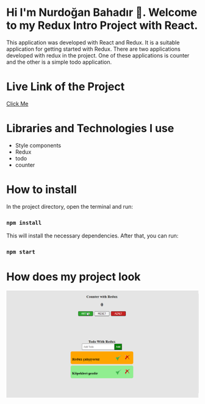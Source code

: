 # Hi I'm Nurdoğan Bahadır 👋. Welcome to my Redux Intro Project with React.

This application was developed with React and Redux. It is a suitable application for getting started with Redux. There are two applications developed with redux in the project. One of these applications is counter and the other is a simple todo application.

# Live Link of the Project

[Click Me](https://redux-intro-nurdoganbahadir.netlify.app/)

# Libraries and Technologies I use

- Style components
- Redux 
- todo
- counter
  


# How to install

In the project directory, open the terminal and run:

### `npm install`

This will install the necessary dependencies. After that, you can run:

### `npm start`







# How does my project look

![Redux Toolkit](./redux-intro.gif)
